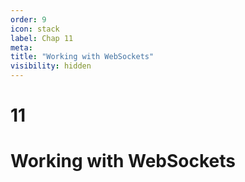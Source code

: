 ```yaml
---
order: 9
icon: stack
label: Chap 11
meta:
title: "Working with WebSockets"
visibility: hidden
---
```

# 11

# Working with WebSockets

